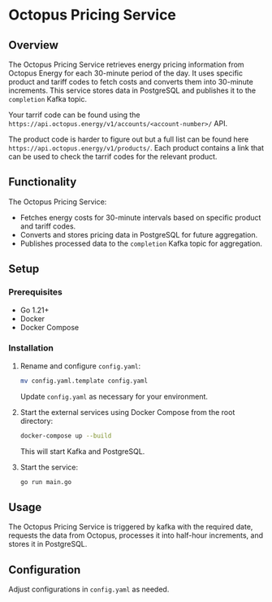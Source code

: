 # Octopus Pricing Service

## Overview

The Octopus Pricing Service retrieves energy pricing information from Octopus Energy for each 30-minute period of the day. It uses specific product and tariff codes to fetch costs and converts them into 30-minute increments. This service stores data in PostgreSQL and publishes it to the `completion` Kafka topic.

Your tarrif code can be found using the `https://api.octopus.energy/v1/accounts/<account-number>/` API.

The product code is harder to figure out but a full list can be found here `https://api.octopus.energy/v1/products/`. Each product contains a link that can be used to check the tarrif codes for the relevant product.

## Functionality

The Octopus Pricing Service:
- Fetches energy costs for 30-minute intervals based on specific product and tariff codes.
- Converts and stores pricing data in PostgreSQL for future aggregation.
- Publishes processed data to the `completion` Kafka topic for aggregation.

## Setup

### Prerequisites

- Go 1.21+
- Docker
- Docker Compose

### Installation

1. Rename and configure `config.yaml`:

    ```sh
    mv config.yaml.template config.yaml
    ```

    Update `config.yaml` as necessary for your environment.

2. Start the external services using Docker Compose from the root directory:

    ```sh
    docker-compose up --build
    ```

    This will start Kafka and PostgreSQL.

3. Start the service:

    ```sh
    go run main.go
    ```

## Usage

The Octopus Pricing Service is triggered by kafka with the required date, requests the data from Octopus, processes it into half-hour increments, and stores it in PostgreSQL.

## Configuration

Adjust configurations in `config.yaml` as needed.
